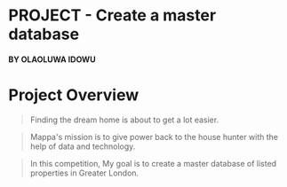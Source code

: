 # PROJECT - Create a master database
#### BY OLAOLUWA IDOWU

# Project Overview

> Finding the dream home is about to get a lot easier.

> Mappa's mission is to give power back to the house hunter with the help of data and technology.

> In this competition, My goal is to create a master database of listed properties in Greater London.